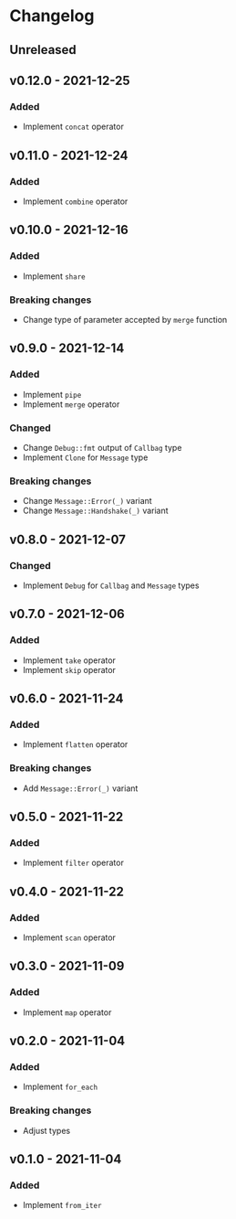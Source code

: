 #   Changelog

##  Unreleased

##  v0.12.0 - 2021-12-25

### Added

- Implement `concat` operator

##  v0.11.0 - 2021-12-24

### Added

- Implement `combine` operator

##  v0.10.0 - 2021-12-16

### Added

-   Implement `share`

### Breaking changes

-   Change type of parameter accepted by `merge` function

##  v0.9.0 - 2021-12-14

### Added

-   Implement `pipe`
-   Implement `merge` operator

### Changed

-   Change `Debug::fmt` output of `Callbag` type
-   Implement `Clone` for `Message` type

### Breaking changes

-   Change `Message::Error(_)` variant
-   Change `Message::Handshake(_)` variant

##  v0.8.0 - 2021-12-07

### Changed

-   Implement `Debug` for `Callbag` and `Message` types

##  v0.7.0 - 2021-12-06

### Added

-   Implement `take` operator
-   Implement `skip` operator

##  v0.6.0 - 2021-11-24

### Added

-   Implement `flatten` operator

### Breaking changes

-   Add `Message::Error(_)` variant

##  v0.5.0 - 2021-11-22

### Added

-   Implement `filter` operator

##  v0.4.0 - 2021-11-22

### Added

-   Implement `scan` operator

##  v0.3.0 - 2021-11-09

### Added

-   Implement `map` operator

##  v0.2.0 - 2021-11-04

### Added

-   Implement `for_each`

### Breaking changes

-   Adjust types

##  v0.1.0 - 2021-11-04

### Added

-   Implement `from_iter`
